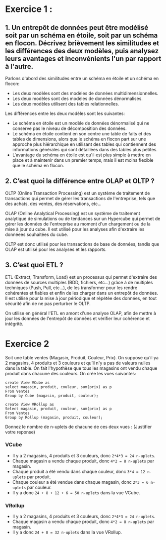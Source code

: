 # Exercice 1 :
## 1. Un entrepôt de données peut être modélisé soit par un schéma en étoile, soit par un schéma en flocon. Décrivez brièvement les similitudes et les différences des deux modèles, puis analysez leurs avantages et inconvénients l'un par rapport à l'autre.
Parlons d'abord des similitudes entre un schéma en étoile et un schéma en flocon:
- Les deux modèles sont des modèles de données multidimensionnelles.
- Les deux modèles sont des modèles de données dénormalisés.
- Les deux modèles utilisent des tables relationnelles.

Les différences entre les deux modèles sont les suivantes:
- Le schéma en étoile est un modèle de données dénormalisé qui ne conserve pas le niveau de décomposition des données.
- Le schéma en étoile contient en son centre une table de faits et des tables de dimensions, alors que le schéma en flocon part sur une approche plus hiérarchique en utilisant des tables qui contiennent des informations générales qui sont détaillées dans des tables plus petites.
- L'avantage du schéma en étoile est qu'il est plus simple à mettre en place et à maintenir dans un premier temps, mais il est moins flexible que le schéma en flocon.
## 2. C’est quoi la différence entre OLAP et OLTP ?
OLTP (Online Transaction Processing) est un système de traitement de transactions qui permet de gérer les transactions de l'entreprise, tels que des achats, des ventes, des réservations, etc...

OLAP (Online Analytical Processing) est un système de traitement analytique de simulations ou de tendances sur un Hypercube qui permet de gérer les données de l'entreprise au moment d'un chargement ou de la mise à jour du cube. Il est utilisé pour les analyses afin d'extraire les donnéees souhaitées du cube. 

OLTP est donc utilisé pour les transactions de base de données, tandis que OLAP est utilisé pour les analyses et les rapports.
## 3. C’est quoi ETL ?
ETL (Extract, Transform, Load) est un processus qui permet d'extraire des données de sources multiples (BDD, fichiers, etc...) grâce à de multiples techniques (Push, Pull, etc...), de les transformer pour les rendre cohérentes et fiables et enfin de les charger dans un entrepôt de données. Il est utilisé pour la mise à jour périodique et répétée des données, en tout sécurité afin de ne pas perturber le OLTP.

On utilise en général l'ETL en amont d'une analyse OLAP, afin de mettre à jour les données de l'entrepôt de données et vérifier leur cohérence et intégrité.

# Exercice 2

Soit une table ventes (Magasin, Produit, Couleur, Prix). On suppose qu’il ya 2 magasins, 4 
produits et 3 couleurs et qu’il n'y a pas de valeurs nulles dans la table. On fait l'hypothèse que 
tous les magasins ont vendu chaque produit dans chacune des couleurs. 
On crée les vues suivantes:
``` 
create View VCube as 
select magasin, produit, couleur, sum(prix) as p 
From Ventes 
Group by Cube (magasin, produit, couleur); 
```
```
create View VRollup as 
Select magasin, produit, couleur, sum(prix) as p 
From Ventes 
Group by Rollup (magasin, produit, couleur); 
```

Donnez le nombre de n-uplets de chacune de ces deux vues : (Justifier votre reponse)

### VCube
- Il y a 2 magasins, 4 produits et 3 couleurs, donc `2*4*3 = 24 n-uplets`.
- Chaque magasin a vendu chaque produit, donc `4*2 = 8 n-uplets` par magasin.
- Chaque produit a été vendu dans chaque couleur, donc `3*4 = 12 n-uplets` par produit.
- Chaque couleur a été vendue dans chaque magasin, donc `2*3 = 6 n-uplets` par couleur.
- Il y a donc `24 + 8 + 12 + 6 = 50 n-uplets` dans la vue VCube.

### VRollup
- Il y a 2 magasins, 4 produits et 3 couleurs, donc `2*4*3 = 24 n-uplets`.
- Chaque magasin a vendu chaque produit, donc `4*2 = 8 n-uplets` par magasin.
- Il y a donc `24 + 8 = 32 n-uplets` dans la vue VRollup.


